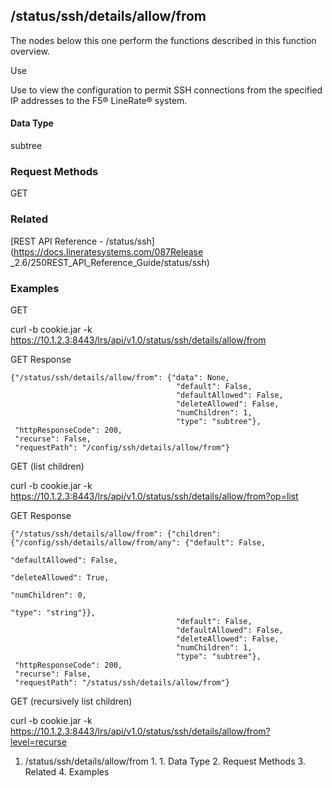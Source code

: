 ## /status/ssh/details/allow/from

The nodes below this one perform the functions described in this function
overview.

Use

Use to view the configuration to permit SSH connections from the specified IP
addresses to the F5® LineRate® system.

#### Data Type

subtree

### Request Methods

GET

### Related

[REST API Reference - /status/ssh](https://docs.lineratesystems.com/087Release
_2.6/250REST_API_Reference_Guide/status/ssh)

### Examples

GET

curl -b cookie.jar -k
https://10.1.2.3:8443/lrs/api/v1.0/status/ssh/details/allow/from

GET Response

    
    {"/status/ssh/details/allow/from": {"data": None,
                                         "default": False,
                                         "defaultAllowed": False,
                                         "deleteAllowed": False,
                                         "numChildren": 1,
                                         "type": "subtree"},
     "httpResponseCode": 200,
     "recurse": False,
     "requestPath": "/config/ssh/details/allow/from"}
    

GET (list children)

curl -b cookie.jar -k
https://10.1.2.3:8443/lrs/api/v1.0/status/ssh/details/allow/from?op=list

GET Response

    
    {"/status/ssh/details/allow/from": {"children": {"/config/ssh/details/allow/from/any": {"default": False,
                                                                                               "defaultAllowed": False,
                                                                                               "deleteAllowed": True,
                                                                                               "numChildren": 0,
                                                                                               "type": "string"}},
                                         "default": False,
                                         "defaultAllowed": False,
                                         "deleteAllowed": False,
                                         "numChildren": 1,
                                         "type": "subtree"},
     "httpResponseCode": 200,
     "recurse": False,
     "requestPath": "/status/ssh/details/allow/from"}
    

GET (recursively list children)

curl -b cookie.jar -k
https://10.1.2.3:8443/lrs/api/v1.0/status/ssh/details/allow/from?level=recurse

  1. /status/ssh/details/allow/from
    1.       1. Data Type
    2. Request Methods
    3. Related
    4. Examples

